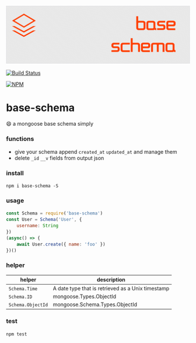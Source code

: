 ![base-schema](art/logo.png)

[![Build Status](https://img.shields.io/travis/ithot-all/base-schema/master.svg?style=flat-square)](https://travis-ci.org/ithot-all/base-schema)

[![NPM](https://nodei.co/npm/base-schema.png?compact=true)](https://npmjs.org/package/base-schema)

# base-schema
:smile: a mongoose base schema simply

### functions
- give your schema append `created_at` `updated_at` and manage them 
- delete `_id` `__v` fields from output json
  
### install 
```
npm i base-schema -S
```

### usage 
```javascript
const Schema = require('base-schema')
const User = Schema('User', {
    username: String
})
(async() => {
    await User.create({ name: 'foo' })
})()
```

### helper

| helper            | description                                       |
| ----------------- | ------------------------------------------------- |
| `Schema.Time`     | A date type that is retrieved as a Unix timestamp |
| `Schema.ID`       | mongoose.Types.ObjectId                           |
| `Schema.ObjectId` | mongoose.Schema.Types.ObjectId                    |

### test
```
npm test
```
